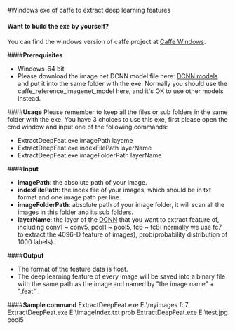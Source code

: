 
#Windows exe of caffe to extract deep learning features

#### **Want to build the exe by yourself?**
You can find the windows version of caffe project at [Caffe Windows]( https://github.com/niuzhiheng/caffe).

####**Prerequisites**
- Windows-64 bit
- Please download the image net DCNN model file here: [DCNN models](http://dl.caffe.berkeleyvision.org/)  and put it into the same folder with the exe. Normally you should use the caffe_reference_imagenet_model here, and it's OK to use other models instead.

####**Usage**
Please remember to keep all the files or sub folders in the same folder with the exe.
You have 3 choices to use this exe, first please open the cmd window and input one of the following commands:

- ExtractDeepFeat.exe imagePath layame
- ExtractDeepFeat.exe indexFilePath layerName
- ExtractDeepFeat.exe imageFolderPath layerName
    
####**Input**
- **imagePath**:  the absolute path of your image.
- **indexFilePath**: the index file of your images, which should be in txt format and one image path per line.
- **imageFolderPath**: absolute path of your image folder, it will scan all the images in this folder and its sub folders.
- **layerName**: the layer of the [DCNN](http://caffe.berkeleyvision.org/gathered/examples/feature_extraction.html) that you want to  extract feature of, including conv1 ~ conv5, pool1 ~ pool5, fc6 ~ fc8( normally we use fc7 to extract the 4096-D feature of images), prob(probability distribution of 1000 labels).

####**Output**
- The format of the feature data is float.
- The deep learning feature of every image will be saved into a binary file with the same path as the image and named by  "the image name" + ".feat" .

####**Sample command**
    ExtractDeepFeat.exe E:\\myimages fc7  
    ExtractDeepFeat.exe E:\\imageIndex.txt  prob
    ExtractDeepFeat.exe E:\\test.jpg   pool5